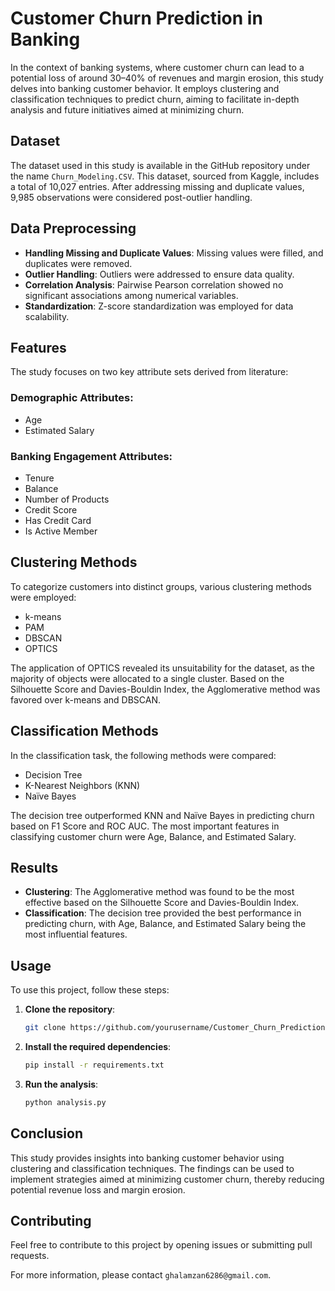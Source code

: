 # Customer Churn Prediction in Banking

In the context of banking systems, where customer churn can lead to a potential loss of around 30–40% of revenues and margin erosion, this study delves into banking customer behavior. It employs clustering and classification techniques to predict churn, aiming to facilitate in-depth analysis and future initiatives aimed at minimizing churn.

## Dataset

The dataset used in this study is available in the GitHub repository under the name `Churn_Modeling.CSV`. This dataset, sourced from Kaggle, includes a total of 10,027 entries. After addressing missing and duplicate values, 9,985 observations were considered post-outlier handling.

## Data Preprocessing

- **Handling Missing and Duplicate Values**: Missing values were filled, and duplicates were removed.
- **Outlier Handling**: Outliers were addressed to ensure data quality.
- **Correlation Analysis**: Pairwise Pearson correlation showed no significant associations among numerical variables.
- **Standardization**: Z-score standardization was employed for data scalability.

## Features

The study focuses on two key attribute sets derived from literature:

### Demographic Attributes:

- Age
- Estimated Salary

### Banking Engagement Attributes:

- Tenure
- Balance
- Number of Products
- Credit Score
- Has Credit Card
- Is Active Member

## Clustering Methods

To categorize customers into distinct groups, various clustering methods were employed:

- k-means
- PAM
- DBSCAN
- OPTICS

The application of OPTICS revealed its unsuitability for the dataset, as the majority of objects were allocated to a single cluster. Based on the Silhouette Score and Davies-Bouldin Index, the Agglomerative method was favored over k-means and DBSCAN.

## Classification Methods

In the classification task, the following methods were compared:

- Decision Tree
- K-Nearest Neighbors (KNN)
- Naïve Bayes

The decision tree outperformed KNN and Naïve Bayes in predicting churn based on F1 Score and ROC AUC. The most important features in classifying customer churn were Age, Balance, and Estimated Salary.

## Results

- **Clustering**: The Agglomerative method was found to be the most effective based on the Silhouette Score and Davies-Bouldin Index.
- **Classification**: The decision tree provided the best performance in predicting churn, with Age, Balance, and Estimated Salary being the most influential features.

## Usage

To use this project, follow these steps:

1. **Clone the repository**:
    ```bash
    git clone https://github.com/yourusername/Customer_Churn_Prediction.git
    ```
2. **Install the required dependencies**:
    ```bash
    pip install -r requirements.txt
    ```
3. **Run the analysis**:
    ```bash
    python analysis.py
    ```

## Conclusion

This study provides insights into banking customer behavior using clustering and classification techniques. The findings can be used to implement strategies aimed at minimizing customer churn, thereby reducing potential revenue loss and margin erosion.


## Contributing

Feel free to contribute to this project by opening issues or submitting pull requests.

For more information, please contact `ghalamzan6286@gmail.com`.
